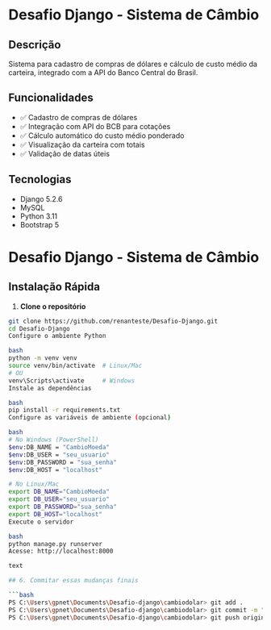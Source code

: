 # Desafio Django - Sistema de Câmbio

## Descrição
Sistema para cadastro de compras de dólares e cálculo de custo médio da carteira, integrado com a API do Banco Central do Brasil.

## Funcionalidades
- ✅ Cadastro de compras de dólares
- ✅ Integração com API do BCB para cotações
- ✅ Cálculo automático do custo médio ponderado
- ✅ Visualização da carteira com totais
- ✅ Validação de datas úteis

## Tecnologias
- Django 5.2.6
- MySQL
- Python 3.11
- Bootstrap 5
# Desafio Django - Sistema de Câmbio

## Instalação Rápida

1. **Clone o repositório**
```bash
git clone https://github.com/renanteste/Desafio-Django.git
cd Desafio-Django
Configure o ambiente Python

bash
python -m venv venv
source venv/bin/activate  # Linux/Mac
# OU
venv\Scripts\activate     # Windows
Instale as dependências

bash
pip install -r requirements.txt
Configure as variáveis de ambiente (opcional)

bash
# No Windows (PowerShell)
$env:DB_NAME = "CambioMoeda"
$env:DB_USER = "seu_usuario"
$env:DB_PASSWORD = "sua_senha"
$env:DB_HOST = "localhost"

# No Linux/Mac
export DB_NAME="CambioMoeda"
export DB_USER="seu_usuario"
export DB_PASSWORD="sua_senha"
export DB_HOST="localhost"
Execute o servidor

bash
python manage.py runserver
Acesse: http://localhost:8000

text

## 6. Commitar essas mudanças finais

```bash
PS C:\Users\gpnet\Documents\Desafio-django\cambiodolar> git add .
PS C:\Users\gpnet\Documents\Desafio-django\cambiodolar> git commit -m "feat: add deployment setup files"
PS C:\Users\gpnet\Documents\Desafio-django\cambiodolar> git push origin main